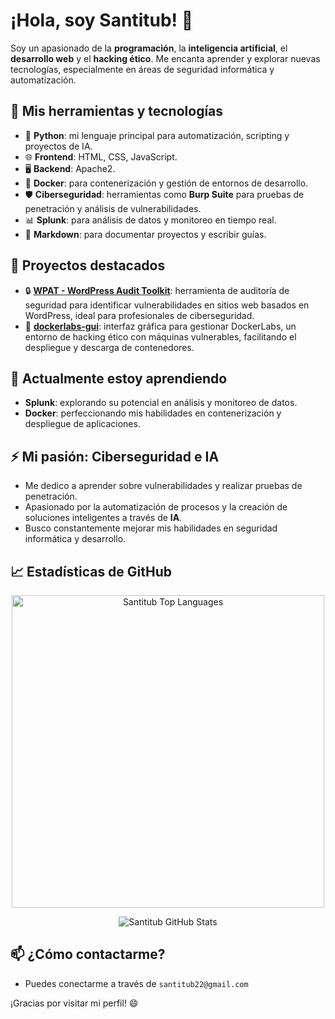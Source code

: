 # ¡Hola, soy Santitub! 👋

Soy un apasionado de la **programación**, la **inteligencia artificial**, el **desarrollo web** y el **hacking ético**. Me encanta aprender y explorar nuevas tecnologías, especialmente en áreas de seguridad informática y automatización.

## 🔧 Mis herramientas y tecnologías
- 🐍 **Python**: mi lenguaje principal para automatización, scripting y proyectos de IA.
- 🌐 **Frontend**: HTML, CSS, JavaScript.
- 🖥️ **Backend**: Apache2.
- 🐳 **Docker**: para contenerización y gestión de entornos de desarrollo.
- 🛡️ **Ciberseguridad**: herramientas como **Burp Suite** para pruebas de penetración y análisis de vulnerabilidades.
- 📊 **Splunk**: para análisis de datos y monitoreo en tiempo real.
- 📑 **Markdown**: para documentar proyectos y escribir guías.

## 📂 Proyectos destacados

- 🔒 [**WPAT - WordPress Audit Toolkit**](https://github.com/Santitub/WPAT): herramienta de auditoría de seguridad para identificar vulnerabilidades en sitios web basados en WordPress, ideal para profesionales de ciberseguridad.
- 🐳 [**dockerlabs-gui**](https://github.com/Santitub/dockerlabs-gui): interfaz gráfica para gestionar DockerLabs, un entorno de hacking ético con máquinas vulnerables, facilitando el despliegue y descarga de contenedores.

## 🌱 Actualmente estoy aprendiendo
- **Splunk**: explorando su potencial en análisis y monitoreo de datos.
- **Docker**: perfeccionando mis habilidades en contenerización y despliegue de aplicaciones.

## ⚡ Mi pasión: **Ciberseguridad e IA**
- Me dedico a aprender sobre vulnerabilidades y realizar pruebas de penetración.
- Apasionado por la automatización de procesos y la creación de soluciones inteligentes a través de **IA**.
- Busco constantemente mejorar mis habilidades en seguridad informática y desarrollo.

## 📈 Estadísticas de GitHub

<p align="center">
  <img 
    src="https://github-readme-stats.vercel.app/api/top-langs?username=Santitub&show_icons=true&locale=en&layout=compact" 
    alt="Santitub Top Languages" 
    width="500" />
</p>

<p align="center">
  <img src="https://github-readme-stats.vercel.app/api?username=Santitub&show_icons=true&hide=commits" alt="Santitub GitHub Stats" />
</p>

## 📫 ¿Cómo contactarme?
- Puedes conectarme a través de ```santitub22@gmail.com```

¡Gracias por visitar mi perfil! 😄
